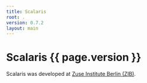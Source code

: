 ```yaml
---
title: Scalaris
root: .
version: 0.7.2
layout: main
---
```


Scalaris {{ page.version }}
===========================

Scalaris was developed at [Zuse Institute Berlin (ZIB)](http://www.zib.de).

